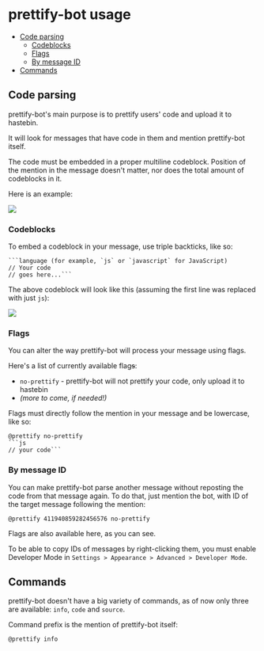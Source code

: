 # prettify-bot usage

* [Code parsing](#code-parsing)
  * [Codeblocks](#codeblocks)
  * [Flags](#flags)
  * [By message ID](#by-message-id)
* [Commands](#commands)

## Code parsing

prettify-bot's main purpose is to prettify users' code and upload it to hastebin.

It will look for messages that have code in them and mention prettify-bot itself.

The code must be embedded in a proper multiline codeblock. Position of the mention in the message doesn't matter, nor does the total amount of codeblocks in it.

Here is an example:

![](https://i.imgur.com/IbCUvv6.png)

### Codeblocks

To embed a codeblock in your message, use triple backticks, like so:

```
```language (for example, `js` or `javascript` for JavaScript)
// Your code
// goes here...```
```

The above codeblock will look like this (assuming the first line was replaced with just `js`):

![](https://i.imgur.com/SGM5rAa.png)

### Flags

You can alter the way prettify-bot will process your message using flags.

Here's a list of currently available flag~~s~~:

* `no-prettify` - prettify-bot will not prettify your code, only upload it to hastebin
* *(more to come, if needed!)*

Flags must directly follow the mention in your message and be lowercase, like so:

```
@prettify no-prettify
```js
// your code```
```

### By message ID

You can make prettify-bot parse another message without reposting the code from that message again. To do that, just mention the bot, with ID of the target message following the mention:

```
@prettify 411940859282456576 no-prettify
```

Flags are also available here, as you can see.

To be able to copy IDs of messages by right-clicking them, you must enable Developer Mode in `Settings > Appearance > Advanced > Developer Mode`.

## Commands

prettify-bot doesn't have a big variety of commands, as of now only three are available: `info`, `code` and `source`.

Command prefix is the mention of prettify-bot itself:

```
@prettify info
```